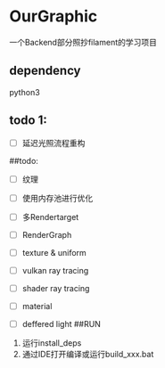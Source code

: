 # OurGraphic
一个Backend部分照抄filament的学习项目

## dependency
python3

## todo 1:
- [ ] 延迟光照流程重构

##todo:
- [ ] 纹理
- [ ] 使用内存池进行优化
- [ ] 多Rendertarget
- [ ] RenderGraph
- [ ] texture & uniform

- [ ] vulkan ray tracing
- [ ] shader ray tracing
- [ ] material
- [ ] deffered light
##RUN
1. 运行install_deps
2. 通过IDE打开编译或运行build_xxx.bat